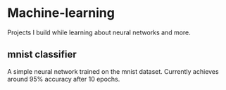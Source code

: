# Machine-learning
Projects I build while learning about neural networks and more.

## mnist classifier
A simple neural network trained on the mnist dataset. Currently achieves around 95% accuracy after 10 epochs. 
